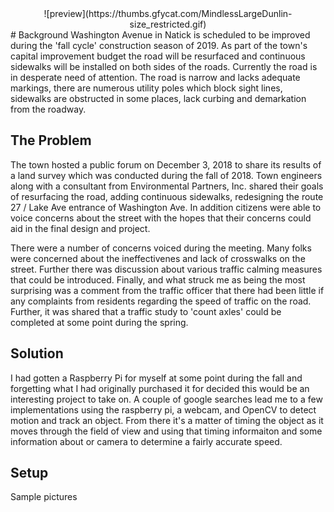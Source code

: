 <div style="text-align: center">
  ![preview](https://thumbs.gfycat.com/MindlessLargeDunlin-size_restricted.gif)
</div>
# Background
Washington Avenue in Natick is scheduled to be improved during the 'fall cycle' construction season of 2019. As part of the town's capital improvement budget the road will be resurfaced and continuous sidewalks will be installed on both sides of the roads. Currently the road is in desperate need of attention. The road is narrow and lacks adequate markings, there are numerous utility poles which block sight lines, sidewalks are obstructed in some places, lack curbing and demarkation from the roadway. 

## The Problem
The town hosted a public forum on December 3, 2018 to share its results of a land survey which was conducted during the fall of 2018. Town engineers along with a consultant from Environmental Partners, Inc. shared their goals of resurfacing the road, adding continuous sidewalks, redesigning the route 27 / Lake Ave entrance of Washington Ave. In addition citizens were able to voice concerns about the street with the hopes that their concerns could aid in the final design and project. 

There were a number of concerns voiced during the meeting. Many folks were concerned about the ineffectivenes and lack of crosswalks on the street. Further there was discussion about various traffic calming measures that could be introduced. Finally, and what struck me as being the most surprising was a comment from the traffic officer that there had been little if any complaints from residents regarding the speed of traffic on the road. Further, it was shared that a traffic study to 'count axles' could be completed at some point during the spring. 

## Solution
I had gotten a Raspberry Pi for myself at some point during the fall and forgetting what I had originally purchased it for decided this would be an interesting project to take on. A couple of google searches lead me to a few implementations using the raspberry pi, a webcam, and OpenCV to detect motion and track an object. From there it's a matter of timing the object as it moves through the field of view and using that timing informaiton and some information about or camera to determine a fairly accurate speed. 

## Setup 



Sample pictures



